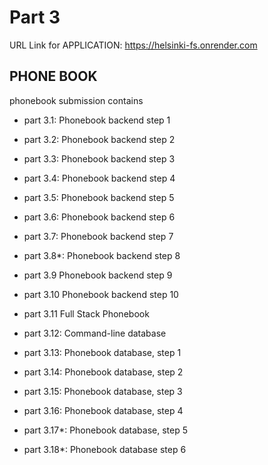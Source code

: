 # Part 3

URL Link for APPLICATION:
https://helsinki-fs.onrender.com

## PHONE BOOK
phonebook submission contains
-   part 3.1: Phonebook backend step 1
-   part 3.2: Phonebook backend step 2
-   part 3.3: Phonebook backend step 3
-   part 3.4: Phonebook backend step 4
-   part 3.5: Phonebook backend step 5
-   part 3.6: Phonebook backend step 6
-   part 3.7: Phonebook backend step 7
-   part 3.8*: Phonebook backend step 8
-   part 3.9 Phonebook backend step 9
-   part 3.10 Phonebook backend step 10
-   part 3.11 Full Stack Phonebook

-   part 3.12: Command-line database

-   part 3.13: Phonebook database, step 1
-   part 3.14: Phonebook database, step 2

-   part 3.15: Phonebook database, step 3
-   part 3.16: Phonebook database, step 4
-   part 3.17*: Phonebook database, step 5
-   part 3.18*: Phonebook database step 6

